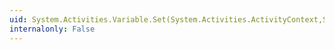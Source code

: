 ```yaml
---
uid: System.Activities.Variable.Set(System.Activities.ActivityContext,System.Object)
internalonly: False
---
```

